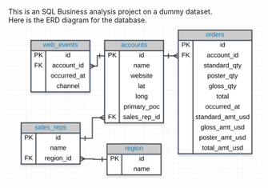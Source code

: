 This is an SQL Business analysis project on a dummy dataset.  
Here is the ERD diagram for the database.
![ERD Diagram](https://github.com/tamunoWoks/parch_and_posey/blob/main/ERD%20diagram.png)
